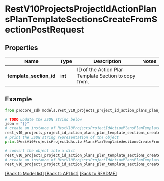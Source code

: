 # RestV10ProjectsProjectIdActionPlansPlanTemplateSectionsCreateFromSectionPostRequest


## Properties

Name | Type | Description | Notes
------------ | ------------- | ------------- | -------------
**template_section_id** | **int** | ID of the Action Plan Template Section to copy from. | 

## Example

```python
from procore_sdk.models.rest_v10_projects_project_id_action_plans_plan_template_sections_create_from_section_post_request import RestV10ProjectsProjectIdActionPlansPlanTemplateSectionsCreateFromSectionPostRequest

# TODO update the JSON string below
json = "{}"
# create an instance of RestV10ProjectsProjectIdActionPlansPlanTemplateSectionsCreateFromSectionPostRequest from a JSON string
rest_v10_projects_project_id_action_plans_plan_template_sections_create_from_section_post_request_instance = RestV10ProjectsProjectIdActionPlansPlanTemplateSectionsCreateFromSectionPostRequest.from_json(json)
# print the JSON string representation of the object
print(RestV10ProjectsProjectIdActionPlansPlanTemplateSectionsCreateFromSectionPostRequest.to_json())

# convert the object into a dict
rest_v10_projects_project_id_action_plans_plan_template_sections_create_from_section_post_request_dict = rest_v10_projects_project_id_action_plans_plan_template_sections_create_from_section_post_request_instance.to_dict()
# create an instance of RestV10ProjectsProjectIdActionPlansPlanTemplateSectionsCreateFromSectionPostRequest from a dict
rest_v10_projects_project_id_action_plans_plan_template_sections_create_from_section_post_request_from_dict = RestV10ProjectsProjectIdActionPlansPlanTemplateSectionsCreateFromSectionPostRequest.from_dict(rest_v10_projects_project_id_action_plans_plan_template_sections_create_from_section_post_request_dict)
```
[[Back to Model list]](../README.md#documentation-for-models) [[Back to API list]](../README.md#documentation-for-api-endpoints) [[Back to README]](../README.md)


